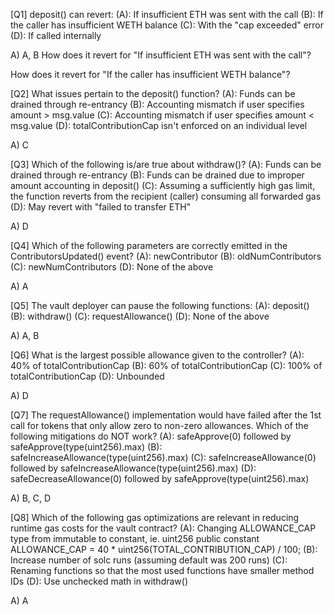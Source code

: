 [Q1] deposit() can revert:
(A): If insufficient ETH was sent with the call
(B): If the caller has insufficient WETH balance
(C): With the "cap exceeded" error
(D): If called internally

A) A, B
How does it revert for "If insufficient ETH was sent with the call"?

How does it revert for "If the caller has insufficient WETH balance"?


[Q2] What issues pertain to the deposit() function?
(A): Funds can be drained through re-entrancy
(B): Accounting mismatch if user specifies amount > msg.value
(C): Accounting mismatch if user specifies amount < msg.value
(D): totalContributionCap isn't enforced on an individual level

A) C

[Q3] Which of the following is/are true about withdraw()?
(A): Funds can be drained through re-entrancy
(B): Funds can be drained due to improper amount accounting in deposit()
(C): Assuming a sufficiently high gas limit, the function reverts from the recipient (caller) consuming all forwarded gas
(D): May revert with "failed to transfer ETH"

A) D

[Q4] Which of the following parameters are correctly emitted in the ContributorsUpdated() event?
(A): newContributor
(B): oldNumContributors
(C): newNumContributors
(D): None of the above

A) A

[Q5] The vault deployer can pause the following functions:
(A): deposit()
(B): withdraw()
(C): requestAllowance()
(D): None of the above

A) A, B

[Q6] What is the largest possible allowance given to the controller?
(A): 40% of totalContributionCap
(B): 60% of totalContributionCap
(C): 100% of totalContributionCap
(D): Unbounded

A) D

[Q7] The requestAllowance() implementation would have failed after the 1st call for tokens that only allow zero to non-zero allowances. Which of the following mitigations do NOT work?
(A): safeApprove(0) followed by safeApprove(type(uint256).max)
(B): safeIncreaseAllowance(type(uint256).max)
(C): safeIncreaseAllowance(0) followed by safeIncreaseAllowance(type(uint256).max)
(D): safeDecreaseAllowance(0) followed by safeApprove(type(uint256).max)

A) B, C, D

[Q8] Which of the following gas optimizations are relevant in reducing runtime gas costs for the vault contract?
(A): Changing ALLOWANCE_CAP type from immutable to constant, ie. uint256 public constant ALLOWANCE_CAP = 40 * uint256(TOTAL_CONTRIBUTION_CAP) / 100;
(B): Increase number of solc runs (assuming default was 200 runs)
(C): Renaming functions so that the most used functions have smaller method IDs
(D): Use unchecked math in withdraw()

A) A